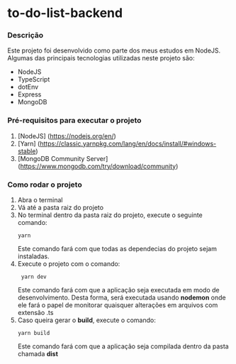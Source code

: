 # to-do-list-backend

### Descrição

Este projeto foi desenvolvido como parte dos meus estudos em NodeJS.
Algumas das principais tecnologias utilizadas neste projeto são:

- NodeJS
- TypeScript
- dotEnv
- Express
- MongoDB

### Pré-requisitos para executar o projeto

1. [NodeJS] (https://nodejs.org/en/)
2. [Yarn] (https://classic.yarnpkg.com/lang/en/docs/install/#windows-stable)
3. [MongoDB Community Server] (https://www.mongodb.com/try/download/community)

### Como rodar o projeto

1. Abra o terminal
2. Vá até a pasta raiz do projeto
3. No terminal dentro da pasta raiz do projeto, execute o seguinte comando:
   ```
   yarn
   ```
   Este comando fará com que todas as dependecias do projeto sejam instaladas.
4. Execute o projeto com o comando:
   ```
    yarn dev
   ```
   Este comando fará com que a aplicação seja executada em modo de desenvolvimento. Desta forma, será executada usando **nodemon** onde ele fará o papel de monitorar quaisquer alterações em arquivos com extensão .ts
5. Caso queira gerar o **build**, execute o comando:
   ```
   yarn build
   ```
   Este comando fará com que a aplicação seja compilada dentro da pasta chamada **dist**
